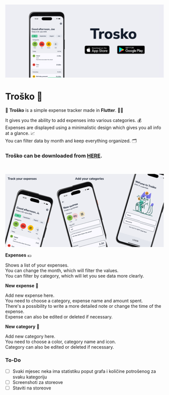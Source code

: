 ![Header](https://raw.githubusercontent.com/jokilic/trosko/main/screenshots/header-wide.png)


# Troško 💸

💸 **Troško** is a simple expense tracker made in **Flutter**. 👨‍💻

It gives you the ability to add expenses into various categories. 💰\
Expenses are displayed using a minimalistic design which gives you all info at a glance. 📈\
You can filter data by month and keep everything organized. 🗂️

### Troško can be downloaded from [HERE](https://play.google.com/store/apps/details?id=com.josipkilic.trosko).
&nbsp;

![Multi](https://raw.githubusercontent.com/jokilic/trosko/main/screenshots/multi.png)

**Expenses** 💶

Shows a list of your expenses.\
You can change the month, which will filter the values.\
You can filter by category, which will let you see data more clearly.

**New expense** 🧾

Add new expense here.\
You need to choose a category, expense name and amount spent.\
There's a possibility to write a more detailed note or change the time of the expense.\
Expense can also be edited or deleted if necessary.

**New category** 🎨

Add new category here.\
You need to choose a color, category name and icon.\
Category can also be edited or deleted if necessary.

### To-Do

- [ ]  Svaki mjesec neka ima statistiku poput grafa i količine potrošenog za svaku kategoriju
- [ ]  Screenshoti za storeove
- [ ]  Staviti na storeove
